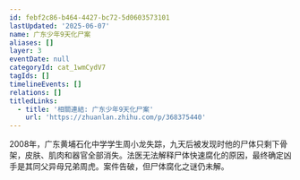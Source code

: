 ```yaml
---
id: febf2c86-b464-4427-bc72-5d0603573101
lastUpdated: '2025-06-07'
name: 广东少年9天化尸案
aliases: []
layer: 3
eventDate: null
categoryId: cat_1wmCydV7
tagIds: []
timelineEvents: []
relations: []
titledLinks:
  - title: '相關連結: 广东少年9天化尸案'
    url: 'https://zhuanlan.zhihu.com/p/368375440'
---
```

2008年，广东黄埔石化中学学生周小龙失踪，九天后被发现时他的尸体只剩下骨架，皮肤、肌肉和器官全部消失。法医无法解释尸体快速腐化的原因，最终确定凶手是其同父异母兄弟周虎。案件告破，但尸体腐化之谜仍未解。
